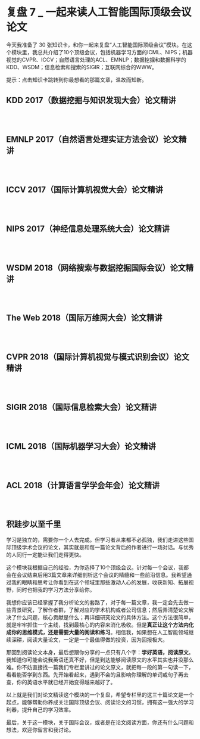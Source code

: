 # 复盘 7 _ 一起来读人工智能国际顶级会议论文


今天我准备了 30 张知识卡，和你一起来复盘“人工智能国际顶级会议”模块。在这个模块里，我总共介绍了10个顶级会议，包括机器学习方面的ICML、NIPS；机器视觉的CVPR、ICCV；自然语言处理的ACL、EMNLP；数据挖掘和数据科学的KDD、WSDM；信息检索和搜索的SIGIR；互联网综合的WWW。

提示：点击知识卡跳转到你最想看的那篇文章，温故而知新。

## KDD 2017（数据挖掘与知识发现大会）论文精讲

[<img src="https://static001.geekbang.org/resource/image/10/06/10cb191bddde32920cfb9d48971ce806.jpg" alt="" />](https://time.geekbang.org/column/article/159)

[<img src="https://static001.geekbang.org/resource/image/b7/cc/b77e0dd9b5422fc483605dfa18519fcc.jpg" alt="" />](https://time.geekbang.org/column/article/391)

[<img src="https://static001.geekbang.org/resource/image/6e/42/6edea80c0a378d8e4a8196aa3cb34942.jpg" alt="" />](https://time.geekbang.org/column/article/394)

## EMNLP 2017（自然语言处理实证方法会议）论文精讲

[<img src="https://static001.geekbang.org/resource/image/99/0c/998b153a3e799873d0a74490b073170c.jpg" alt="" />](https://time.geekbang.org/column/article/397)

[<img src="https://static001.geekbang.org/resource/image/32/d5/32bbe7013a33e4e6f4902e465104edd5.jpg" alt="" />](https://time.geekbang.org/column/article/658)

[<img src="https://static001.geekbang.org/resource/image/76/3b/767fc3b2298a9705c7b2f731c7b12f3b.jpg" alt="" />](https://time.geekbang.org/column/article/661)

## ICCV 2017（国际计算机视觉大会）论文精讲

[<img src="https://static001.geekbang.org/resource/image/55/38/55eb3ea8693c70200aafd3f5f4277038.jpg" alt="" />](https://time.geekbang.org/column/article/2681)

[<img src="https://static001.geekbang.org/resource/image/fb/2f/fbb4b50ec209879b3d1e1da5a426212f.jpg" alt="" />](https://time.geekbang.org/column/article/2717)

[<img src="https://static001.geekbang.org/resource/image/e2/03/e2bd4edfd5d3cc2b818d9e371584fe03.jpg" alt="" />](https://time.geekbang.org/column/article/2782)

## NIPS 2017（神经信息处理系统大会）论文精讲

[<img src="https://static001.geekbang.org/resource/image/61/2c/617ffdf73e8f41a36a11ac5ea5f0862c.jpg" alt="" />](https://time.geekbang.org/column/article/2868)

[<img src="https://static001.geekbang.org/resource/image/11/27/115484986db70b94b363237a09d3d227.jpg" alt="" />](https://time.geekbang.org/column/article/2941)

[<img src="https://static001.geekbang.org/resource/image/28/2a/2811bcf14a2e16759d6afaa8e15dcc2a.jpg" alt="" />](https://time.geekbang.org/column/article/3211)

## WSDM 2018（网络搜索与数据挖掘国际会议）论文精讲

[<img src="https://static001.geekbang.org/resource/image/80/ae/809abe856cc2482c2b8f80728dda82ae.jpg" alt="" />](https://time.geekbang.org/column/article/3946)

[<img src="https://static001.geekbang.org/resource/image/5b/ec/5b47edfe3db4fec97e5b1975bdc983ec.jpg" alt="" />](https://time.geekbang.org/column/article/3961)

[<img src="https://static001.geekbang.org/resource/image/e6/d5/e6d5f263155a9d7e8a964516dedfa4d5.jpg" alt="" />](https://time.geekbang.org/column/article/4024)

## The Web 2018（国际万维网大会）论文精讲

[<img src="https://static001.geekbang.org/resource/image/40/f7/40c75bfcf277690085923effd015e1f7.jpg" alt="" />](https://time.geekbang.org/column/article/8106)

[<img src="https://static001.geekbang.org/resource/image/7d/95/7d273597ba638065e3b1286e07a4e495.jpg" alt="" />](https://time.geekbang.org/column/article/8234)

[<img src="https://static001.geekbang.org/resource/image/80/9d/80b6558a51f71d7fc5eda9b3a31f5a9d.jpg" alt="" />](https://time.geekbang.org/column/article/8293)

## CVPR 2018（国际计算机视觉与模式识别会议）论文精讲

[<img src="https://static001.geekbang.org/resource/image/45/86/45b1fa4c83680b7be3e2247298a33086.jpg" alt="" />](https://time.geekbang.org/column/article/12010)

[<img src="https://static001.geekbang.org/resource/image/ab/75/ab3714f22d7729600aaaa2fff2c8fa75.jpg" alt="" />](https://time.geekbang.org/column/article/12100)

[<img src="https://static001.geekbang.org/resource/image/a8/9b/a867d7e402b26eef0ac152e24dc90a9b.jpg" alt="" />](https://time.geekbang.org/column/article/12190)

## SIGIR 2018（国际信息检索大会）论文精讲

[<img src="https://static001.geekbang.org/resource/image/e9/ba/e9384d0b367a2a54570b345acd7bf2ba.jpg" alt="" />](https://time.geekbang.org/column/article/11367)

[<img src="https://static001.geekbang.org/resource/image/11/13/11039fa5ef4bae821c3b0e2313195f13.jpg" alt="" />](https://time.geekbang.org/column/article/11636)

[<img src="https://static001.geekbang.org/resource/image/c2/dc/c21379bb9909723a3f1df50aa33fd9dc.jpg" alt="" />](https://time.geekbang.org/column/article/11851)

## ICML 2018（国际机器学习大会）论文精讲

[<img src="https://static001.geekbang.org/resource/image/6a/80/6aa4bbbe32cd70673416c1cd31705280.jpg" alt="" />](https://time.geekbang.org/column/article/12443)

[<img src="https://static001.geekbang.org/resource/image/d3/6b/d3bffb14410259a1ca768447bd41f36b.jpg" alt="" />](https://time.geekbang.org/column/article/12648)

[<img src="https://static001.geekbang.org/resource/image/09/2e/09dadd6ef090c20da82ba628caf5f52e.jpg" alt="" />](https://time.geekbang.org/column/article/12834)

## ACL 2018（计算语言学学会年会）论文精讲

[<img src="https://static001.geekbang.org/resource/image/ad/4f/adc4f44971972753870205b15016244f.jpg" alt="" />](http://uhttps://time.geekbang.org/column/article/13014)

[<img src="https://static001.geekbang.org/resource/image/7c/77/7c2fca243d7761290af3286f7f20fa77.jpg" alt="" />](https://time.geekbang.org/column/article/13193)

[<img src="https://static001.geekbang.org/resource/image/80/fd/8093da74b265592edd46f74dcb8f53fd.jpg" alt="" />](https://time.geekbang.org/column/article/13276)

## 积跬步以至千里

学习是独立的，需要你一个人去完成。但学习者从来都不必孤独，我们走进这些国际顶级学术会议的论文，其实就是和每一篇论文背后的作者进行一场对话。与优秀的人同行一定能让我们走得更快。

这个模块我根据自己的经验，为你选择了10个顶级会议。针对每一个会议，我都会在会议结束后用3篇文章来详细剖析这个会议的精髓和一些前沿信息。我希望通过我的眼睛和思考让你看到在这个领域里那些激动人心的发展，收获新知、拓展视野，同时也把我的学习方法分享给你。

我想你应该已经掌握了我分析论文的套路了，对于每一篇文章，我一定会先去做一些背景研究，了解作者群，了解对应的学术机构或者公司信息；然后弄清楚论文解决了什么问题，核心贡献是什么；再详细研究论文的具体方法。这个方法很简单，就是牢牢抓住一个主线，找到最核心的内容来消化吸收。但是**真正让这个方法内化成你的思维模式，还是需要大量的阅读和练习**。相信我，如果想在人工智能领域继续深耕，阅读大量论文，一定是一个最值得做的投资，因为回报极大。

那回到阅读论文本身，最后想跟你分享的一点只有八个字：**学好英语，阅读原文**。我知道你可能会说我英语还真不好，但是到达能够阅读原文的水平其实也并没那么难。你不妨直接找一篇我们专栏里讲过的论文原文，就把每一段的第一句读一下，看看能否学到东西。先开始看起来，遇到不会的且影响你理解的单词或句子再去查，你的英语水平就已经开始变得越来越好了。

以上就是我们对论文精读这个模块的一个复盘，希望专栏里的这三十篇论文是一个起点，能够帮助你养成关注国际顶级会议、阅读论文的习惯，拥有这一强大的学习利器，提升自己的学习效率。

最后，关于这一模块，关于国际会议，或者是在论文阅读方面，你还有什么问题和想法，欢迎你留言和我讨论。


